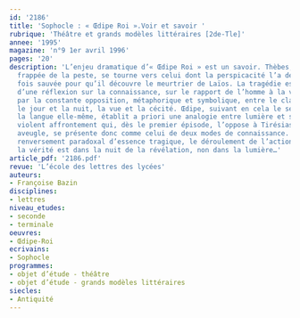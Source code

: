 ```yaml
---
id: '2186'
title: 'Sophocle : « Œdipe Roi ».Voir et savoir '
rubrique: 'Théâtre et grands modèles littéraires [2de-Tle]'
annee: '1995'
magazine: 'n°9 1er avril 1996'
pages: '20'
description: 'L’enjeu dramatique d’« Œdipe Roi » est un savoir. Thèbes, en effet,
  frappée de la peste, se tourne vers celui dont la perspicacité l’a déjà une première
  fois sauvée pour qu’il découvre le meurtrier de Laïos. La tragédie est donc porteuse
  d’une réflexion sur la connaissance, sur le rapport de l’homme à la vérité qui s’exprime
  par la constante opposition, métaphorique et symbolique, entre le clair et l’obscur,
  le jour et la nuit, la vue et la cécité. Œdipe, suivant en cela le sens commun et
  la langue elle-même, établit a priori une analogie entre lumière et savoir ; le
  violent affrontement qui, dès le premier épisode, l’oppose à Tirésias, le devin
  aveugle, se présente donc comme celui de deux modes de connaissance. Or, par un
  renversement paradoxal d’essence tragique, le déroulement de l’action prouve que
  la vérité est dans la nuit de la révélation, non dans la lumière…'
article_pdf: '2186.pdf'
revue: 'L’école des lettres des lycées'
auteurs:
- Françoise Bazin
disciplines:
- lettres
niveau_etudes:
- seconde
- terminale
oeuvres:
- Œdipe-Roi
ecrivains:
- Sophocle
programmes:
- objet d’étude - théâtre
- objet d’étude - grands modèles littéraires
siecles:
- Antiquité
---
```

